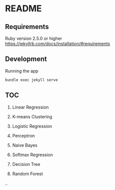 # README

## Requirements
Ruby version 2.5.0 or higher
https://jekyllrb.com/docs/installation/#requirements

## Development

Running the app

```sh
bundle exec jekyll serve
```

## TOC

1. Linear Regression

2. K-means Clustering

3. Logistic Regression

4. Perceptron

5. Naive Bayes

6. Softmax Regression

7. Decision Tree

8. Random Forest

..